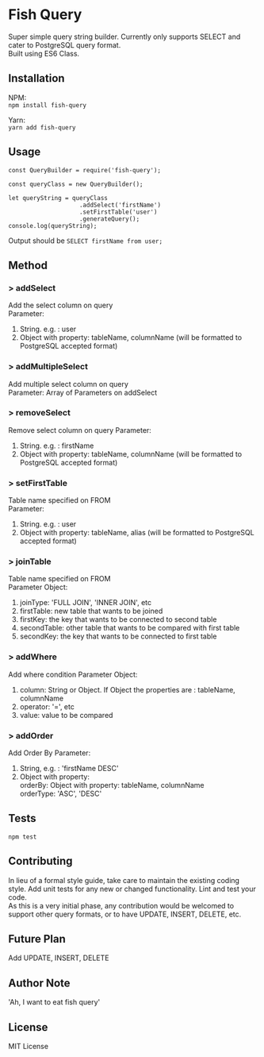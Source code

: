 Fish Query
=========

Super simple query string builder. Currently only supports SELECT and cater to PostgreSQL query format.  
Built using ES6 Class.

## Installation
NPM:  
`npm install fish-query`

Yarn:  
`yarn add fish-query`

## Usage

    const QueryBuilder = require('fish-query');

    const queryClass = new QueryBuilder();

    let queryString = queryClass
                        .addSelect('firstName')
                        .setFirstTable('user')
                        .generateQuery();
    console.log(queryString);
Output should be `SELECT firstName from user;`

## Method

### > **addSelect**
Add the select column on query  
Parameter:
1. String. e.g. : user
2. Object with property: tableName, columnName (will be formatted to PostgreSQL accepted format)

### > **addMultipleSelect**
Add multiple select column on query  
Parameter: Array of Parameters on addSelect

### > **removeSelect**
Remove select column on query
Parameter:
1. String. e.g. : firstName
2. Object with property: tableName, columnName (will be formatted to PostgreSQL accepted format)

### > **setFirstTable**
Table name specified on FROM  
Parameter:
1. String. e.g. : user
2. Object with property: tableName, alias (will be formatted to PostgreSQL accepted format)

### > **joinTable**
Table name specified on FROM  
Parameter Object:
1. joinType: 'FULL JOIN', 'INNER JOIN', etc
2. firstTable: new table that wants to be joined
3. firstKey: the key that wants to be connected to second table
4. secondTable: other table that wants to be compared with first table
5. secondKey: the key that wants to be connected to first table

### > **addWhere**
Add where condition
Parameter Object:
1. column: String or Object. If Object the properties are : tableName, columnName
2. operator: '=', etc
3. value: value to be compared

### > **addOrder**
Add Order By
Parameter:
1. String, e.g. : 'firstName DESC'
2. Object with property:  
orderBy: Object with property: tableName, columnName  
orderType: 'ASC', 'DESC'

## Tests

  `npm test`

## Contributing

In lieu of a formal style guide, take care to maintain the existing coding style. Add unit tests for any new or changed functionality. Lint and test your code.  
As this is a very initial phase, any contribution would be welcomed to support other query formats, or to have UPDATE, INSERT, DELETE, etc.

## Future Plan  
Add UPDATE, INSERT, DELETE

## Author Note   
'Ah, I want to eat fish query'

## License
MIT License